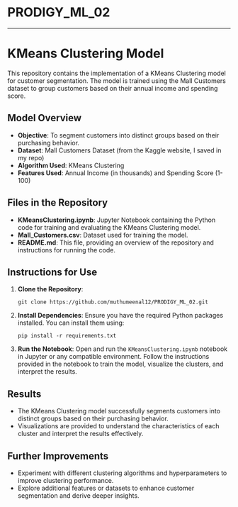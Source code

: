 # PRODIGY_ML_02
---

# KMeans Clustering Model

This repository contains the implementation of a KMeans Clustering model for customer segmentation. The model is trained using the Mall Customers dataset to group customers based on their annual income and spending score.

## Model Overview

- **Objective**: To segment customers into distinct groups based on their purchasing behavior.
- **Dataset**: Mall Customers Dataset (from the Kaggle website, I saved in my repo)
- **Algorithm Used**: KMeans Clustering
- **Features Used**: Annual Income (in thousands) and Spending Score (1-100)

## Files in the Repository

- **KMeansClustering.ipynb**: Jupyter Notebook containing the Python code for training and evaluating the KMeans Clustering model.
- **Mall_Customers.csv**: Dataset used for training the model.
- **README.md**: This file, providing an overview of the repository and instructions for running the code.

## Instructions for Use

1. **Clone the Repository**: 
   ```
   git clone https://github.com/muthumeenal12/PRODIGY_ML_02.git
   ```

2. **Install Dependencies**: Ensure you have the required Python packages installed. You can install them using:
   ```
   pip install -r requirements.txt
   ```

3. **Run the Notebook**: Open and run the `KMeansClustering.ipynb` notebook in Jupyter or any compatible environment. Follow the instructions provided in the notebook to train the model, visualize the clusters, and interpret the results.

## Results

- The KMeans Clustering model successfully segments customers into distinct groups based on their purchasing behavior.
- Visualizations are provided to understand the characteristics of each cluster and interpret the results effectively.

## Further Improvements

- Experiment with different clustering algorithms and hyperparameters to improve clustering performance.
- Explore additional features or datasets to enhance customer segmentation and derive deeper insights.

